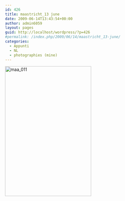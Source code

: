 ```yaml
---
id: 426
title: maastricht_13 june
date: 2009-06-14T13:43:54+00:00
author: admin6059
layout: pages
guid: http://localhost/wordpress/?p=426
#permalink: /index.php/2009/06/14/maastricht_13-june/
categories:
  - Appunti
  - NL
  - photographies (mine)
---
```

<img class="aligncenter size-full wp-image-3577" src="http://{{ site.url }}/wp-content/uploads/2009/06/maa_011-1.jpg" alt="maa_011" width="283" height="425" srcset="http://{{ site.url }}/wp-content/uploads/2009/06/maa_011-1.jpg 283w, http://{{ site.url }}/wp-content/uploads/2009/06/maa_011-1-200x300.jpg 200w" sizes="(max-width: 283px) 100vw, 283px" />
